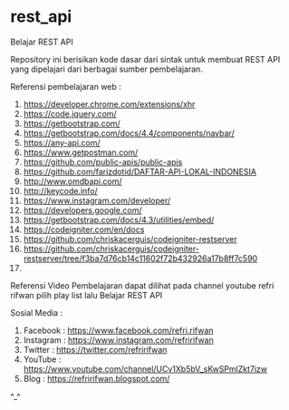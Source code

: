 # rest_api

Belajar REST API

Repository ini berisikan kode dasar dari sintak untuk membuat REST API yang dipelajari dari berbagai sumber pembelajaran.

Referensi pembelajaran web :
1. https://developer.chrome.com/extensions/xhr
2. https://code.jquery.com/
3. https://getbootstrap.com/
4. https://getbootstrap.com/docs/4.4/components/navbar/
5. https://any-api.com/
6. https://www.getpostman.com/
7. https://github.com/public-apis/public-apis
8. https://github.com/farizdotid/DAFTAR-API-LOKAL-INDONESIA
9. http://www.omdbapi.com/
10. http://keycode.info/
11. https://www.instagram.com/developer/
12. https://developers.google.com/
13. https://getbootstrap.com/docs/4.3/utilities/embed/
14. https://codeigniter.com/en/docs
15. https://github.com/chriskacerguis/codeigniter-restserver
16. https://github.com/chriskacerguis/codeigniter-restserver/tree/f3ba7d76cb14c11602f72b432926a17b8ff7c590
17. 

Referensi Video Pembelajaran dapat dilihat pada channel youtube refri rifwan pilih play list lalu Belajar REST API 

Sosial Media :

1. Facebook : https://www.facebook.com/refri.rifwan
2. Instagram : https://www.instagram.com/refririfwan
3. Twitter : https://twitter.com/refririfwan
4. YouTube : https://www.youtube.com/channel/UCv1Xb5bV_sKwSPmlZkt7izw
5. Blog : https://refririfwan.blogspot.com/

^_^